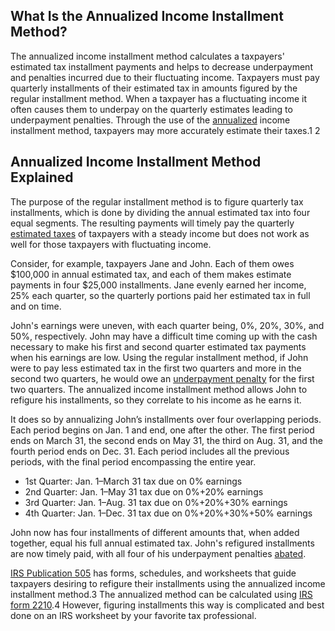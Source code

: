 ## What Is the Annualized Income Installment Method?

The annualized income installment method calculates a taxpayers' estimated tax installment payments and helps to decrease underpayment and penalties incurred due to their fluctuating income. Taxpayers must pay quarterly installments of their estimated tax in amounts figured by the regular installment method. When a taxpayer has a fluctuating income it often causes them to underpay on the quarterly estimates leading to underpayment penalties. Through the use of the [annualized](https://www.investopedia.com/terms/a/annualize.asp) income installment method, taxpayers may more accurately estimate their taxes.1 2

## Annualized Income Installment Method Explained

The purpose of the regular installment method is to figure quarterly tax installments, which is done by dividing the annual estimated tax into four equal segments. The resulting payments will timely pay the quarterly [estimated taxes](https://www.investopedia.com/terms/e/estimated-tax.asp) of taxpayers with a steady income but does not work as well for those taxpayers with fluctuating income. 

Consider, for example, taxpayers Jane and John. Each of them owes $100,000 in annual estimated tax, and each of them makes estimate payments in four $25,000 installments. Jane evenly earned her income, 25% each quarter, so the quarterly portions paid her estimated tax in full and on time. 

John's earnings were uneven, with each quarter being, 0%, 20%, 30%, and 50%, respectively. John may have a difficult time coming up with the cash necessary to make his first and second quarter estimated tax payments when his earnings are low. Using the regular installment method, if John were to pay less estimated tax in the first two quarters and more in the second two quarters, he would owe an [underpayment penalty](https://www.investopedia.com/terms/u/underpaymentpenalty.asp) for the first two quarters. The annualized income installment method allows John to refigure his installments, so they correlate to his income as he earns it.

It does so by annualizing John’s installments over four overlapping periods. Each period begins on Jan. 1 and end, one after the other. The first period ends on March 31, the second ends on May 31, the third on Aug. 31, and the fourth period ends on Dec. 31. Each period includes all the previous periods, with the final period encompassing the entire year.

-   1st Quarter: Jan. 1–March 31 tax due on 0% earnings
-   2nd Quarter: Jan. 1–May 31 tax due on 0%+20% earnings
-   3rd Quarter: Jan. 1–Aug. 31 tax due on 0%+20%+30% earnings
-   4th Quarter: Jan. 1–Dec. 31 tax due on 0%+20%+30%+50% earnings

John now has four installments of different amounts that, when added together, equal his full annual estimated tax. John's refigured installments are now timely paid, with all four of his underpayment penalties [abated](https://www.investopedia.com/terms/a/abatement.asp).

[IRS Publication 505](https://www.irs.gov/pub/irs-pdf/p505.pdf) has forms, schedules, and worksheets that guide taxpayers desiring to refigure their installments using the annualized income installment method.3 The annualized method can be calculated using [IRS form 2210](https://www.irs.gov/pub/irs-pdf/f2210.pdf).4 However, figuring installments this way is complicated and best done on an IRS worksheet by your favorite tax professional.
